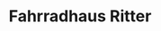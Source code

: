 ---
title: "Fahrradhaus Ritter"
url: /bad-frankenhausen-kyffhaeuser/fahrradhaus-ritter/
shop: Fahrrad
---